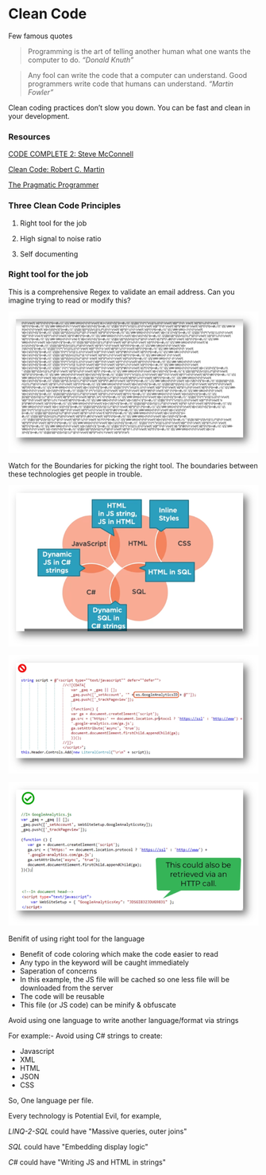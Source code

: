 # Clean Code 

Few famous quotes
> Programming is the art of telling another human what one wants the computer to do.    _“Donald Knuth”_

> Any fool can write the code that a computer can understand. Good programmers write code that humans can understand.   _“Martin Fowler”_

Clean coding practices don’t slow you down. You can be fast and clean in your development.

### Resources

[CODE COMPLETE 2: Steve McConnell](https://stevemcconnell.com/)

[Clean Code: Robert C. Martin](https://blog.cleancoder.com/)

[The Pragmatic Programmer](https://pragprog.com/)

### Three Clean Code Principles

1. Right tool for the job

2. High signal to noise ratio

3. Self documenting

### Right tool for the job

This is a comprehensive Regex to validate an email address. Can you imagine trying to read or modify this?

![](/clean-code/imgs/ComprehensiveRegex.png)

Watch for the Boundaries for picking the right tool. The boundaries between these technologies get people in trouble.

![](/clean-code/imgs/BoundriesOfTools.png)

![](/clean-code/imgs/IncorrectWayOfPuttingDynamicValue.png)

![](/clean-code/imgs/CorrectWayOfPuttingDynamicValue.png)

Benifit of using right tool for the language
-	Benefit of code coloring which make the code easier to read
-	Any typo in the keyword will be caught immediately
-	Saperation of concerns
-	In this example, the JS file will be cached so one less file will be downloaded from the server
-	The code will be reusable
-	This file (or JS code) can be minify & obfuscate

Avoid using one language to write another language/format via strings

For example:- Avoid using C# strings to create: 
- 	Javascript
- 	XML 
- 	HTML 
- 	JSON
- 	CSS

So, One language per file.

Every technology is Potential Evil, for example,

*LINQ-2-SQL* could have		"Massive queries, outer joins"

*SQL* could have			"Embedding display logic"

*C#* could have 			"Writing JS and HTML in strings"

